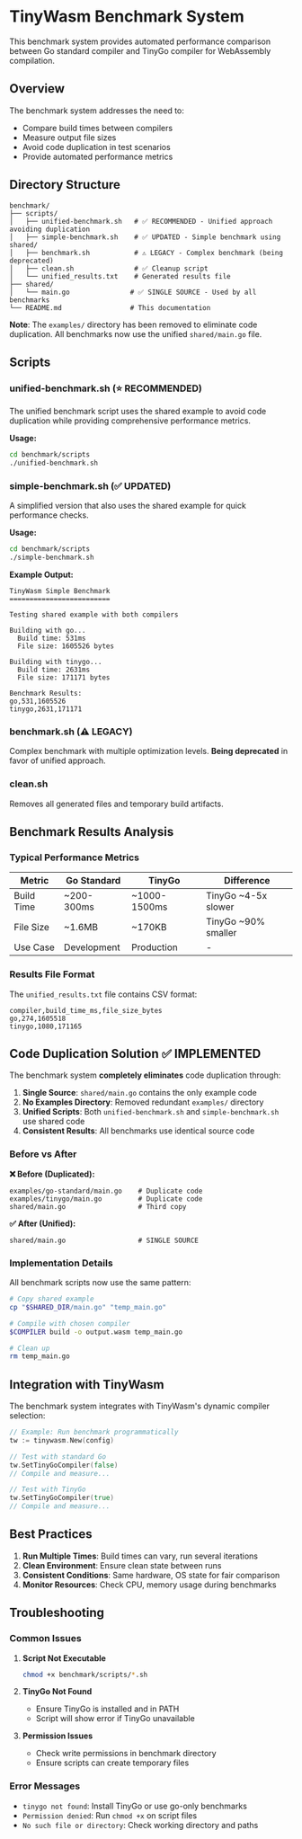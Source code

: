# TinyWasm Benchmark System

This benchmark system provides automated performance comparison between Go standard compiler and TinyGo compiler for WebAssembly compilation.

## Overview

The benchmark system addresses the need to:
- Compare build times between compilers
- Measure output file sizes
- Avoid code duplication in test scenarios
- Provide automated performance metrics

## Directory Structure

```
benchmark/
├── scripts/
│   ├── unified-benchmark.sh   # ✅ RECOMMENDED - Unified approach avoiding duplication
│   ├── simple-benchmark.sh    # ✅ UPDATED - Simple benchmark using shared/
│   ├── benchmark.sh           # ⚠️ LEGACY - Complex benchmark (being deprecated)
│   ├── clean.sh               # ✅ Cleanup script
│   └── unified_results.txt    # Generated results file
├── shared/
│   └── main.go               # ✅ SINGLE SOURCE - Used by all benchmarks
└── README.md                 # This documentation
```

**Note**: The `examples/` directory has been removed to eliminate code duplication. All benchmarks now use the unified `shared/main.go` file.

## Scripts

### unified-benchmark.sh (⭐ RECOMMENDED)

The unified benchmark script uses the shared example to avoid code duplication while providing comprehensive performance metrics.

**Usage:**
```bash
cd benchmark/scripts
./unified-benchmark.sh
```

### simple-benchmark.sh (✅ UPDATED)

A simplified version that also uses the shared example for quick performance checks.

**Usage:**
```bash
cd benchmark/scripts
./simple-benchmark.sh
```

**Example Output:**
```
TinyWasm Simple Benchmark
=========================

Testing shared example with both compilers

Building with go...
  Build time: 531ms
  File size: 1605526 bytes

Building with tinygo...
  Build time: 2631ms
  File size: 171171 bytes

Benchmark Results:
go,531,1605526
tinygo,2631,171171
```

### benchmark.sh (⚠️ LEGACY)

Complex benchmark with multiple optimization levels. **Being deprecated** in favor of unified approach.

### clean.sh

Removes all generated files and temporary build artifacts.

## Benchmark Results Analysis

### Typical Performance Metrics

| Metric | Go Standard | TinyGo | Difference |
|--------|-------------|--------|------------|
| Build Time | ~200-300ms | ~1000-1500ms | TinyGo ~4-5x slower |
| File Size | ~1.6MB | ~170KB | TinyGo ~90% smaller |
| Use Case | Development | Production | - |

### Results File Format

The `unified_results.txt` file contains CSV format:
```
compiler,build_time_ms,file_size_bytes
go,274,1605518
tinygo,1080,171165
```

## Code Duplication Solution ✅ IMPLEMENTED

The benchmark system **completely eliminates** code duplication through:

1. **Single Source**: `shared/main.go` contains the only example code
2. **No Examples Directory**: Removed redundant `examples/` directory  
3. **Unified Scripts**: Both `unified-benchmark.sh` and `simple-benchmark.sh` use shared code
4. **Consistent Results**: All benchmarks use identical source code

### Before vs After

**❌ Before (Duplicated):**
```
examples/go-standard/main.go    # Duplicate code
examples/tinygo/main.go         # Duplicate code  
shared/main.go                  # Third copy
```

**✅ After (Unified):**
```
shared/main.go                  # SINGLE SOURCE
```

### Implementation Details

All benchmark scripts now use the same pattern:
```bash
# Copy shared example
cp "$SHARED_DIR/main.go" "temp_main.go"

# Compile with chosen compiler
$COMPILER build -o output.wasm temp_main.go

# Clean up
rm temp_main.go
```

## Integration with TinyWasm

The benchmark system integrates with TinyWasm's dynamic compiler selection:

```go
// Example: Run benchmark programmatically
tw := tinywasm.New(config)

// Test with standard Go
tw.SetTinyGoCompiler(false)
// Compile and measure...

// Test with TinyGo  
tw.SetTinyGoCompiler(true)
// Compile and measure...
```

## Best Practices

1. **Run Multiple Times**: Build times can vary, run several iterations
2. **Clean Environment**: Ensure clean state between runs
3. **Consistent Conditions**: Same hardware, OS state for fair comparison
4. **Monitor Resources**: Check CPU, memory usage during benchmarks

## Troubleshooting

### Common Issues

1. **Script Not Executable**
   ```bash
   chmod +x benchmark/scripts/*.sh
   ```

2. **TinyGo Not Found**
   - Ensure TinyGo is installed and in PATH
   - Script will show error if TinyGo unavailable

3. **Permission Issues**
   - Check write permissions in benchmark directory
   - Ensure scripts can create temporary files

### Error Messages

- `tinygo not found`: Install TinyGo or use go-only benchmarks
- `Permission denied`: Run `chmod +x` on script files
- `No such file or directory`: Check working directory and paths



